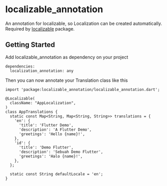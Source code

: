# localizable_annotation

An annotation for localizable, so Localization can be created automatically.
Required by [localizable](https://github.com) package.

## Getting Started

Add localizable_annotation as dependency on your project

```
dependencies:
  localization_annotation: any
```

Then you can now annotate your Translation class like this

```
import 'package:localizable_annotation/localizable_annotation.dart';

@Localizable(
  className: "AppLocalization",
)
class AppTranslations {
  static const Map<String, Map<String, String>> translations = {
    'en': {
      'title': 'Flutter Demo',
      'description': 'A Flutter Demo',
      'greetings': 'Hello {name}!',
    },
    'id': {
      'title': 'Demo Flutter',
      'description': 'Sebuah Demo Flutter',
      'greetings': 'Halo {name}!',
    },
  };

  static const String defaultLocale = 'en';
}
```
